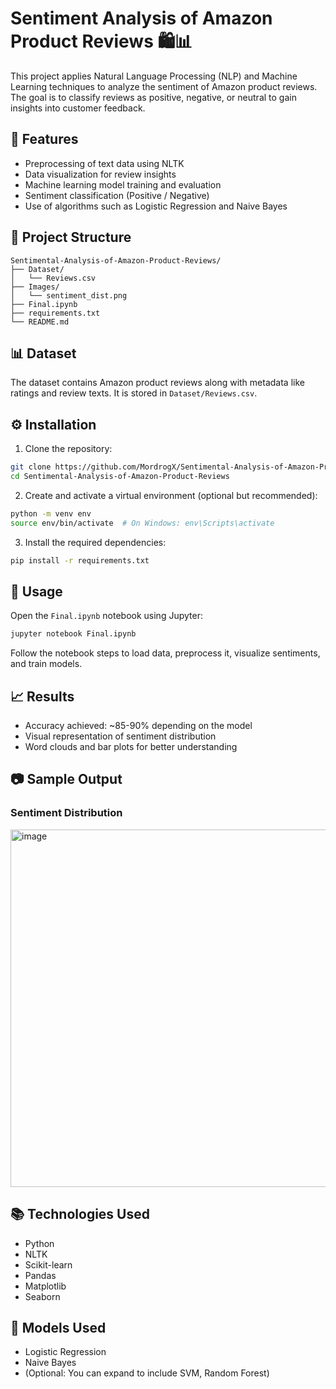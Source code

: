 # Sentiment Analysis of Amazon Product Reviews 🛍️📊

This project applies Natural Language Processing (NLP) and Machine Learning techniques to analyze the sentiment of Amazon product reviews. The goal is to classify reviews as positive, negative, or neutral to gain insights into customer feedback.

## 📌 Features

- Preprocessing of text data using NLTK
- Data visualization for review insights
- Machine learning model training and evaluation
- Sentiment classification (Positive / Negative)
- Use of algorithms such as Logistic Regression and Naive Bayes

## 📂 Project Structure

```
Sentimental-Analysis-of-Amazon-Product-Reviews/
├── Dataset/
│   └── Reviews.csv
├── Images/
│   └── sentiment_dist.png
├── Final.ipynb
├── requirements.txt
└── README.md
```

## 📊 Dataset

The dataset contains Amazon product reviews along with metadata like ratings and review texts. It is stored in `Dataset/Reviews.csv`.

## ⚙️ Installation

1. Clone the repository:

```bash
git clone https://github.com/MordrogX/Sentimental-Analysis-of-Amazon-Product-Reviews.git
cd Sentimental-Analysis-of-Amazon-Product-Reviews
```

2. Create and activate a virtual environment (optional but recommended):

```bash
python -m venv env
source env/bin/activate  # On Windows: env\Scripts\activate
```

3. Install the required dependencies:

```bash
pip install -r requirements.txt
```

## 🧪 Usage

Open the `Final.ipynb` notebook using Jupyter:

```bash
jupyter notebook Final.ipynb
```

Follow the notebook steps to load data, preprocess it, visualize sentiments, and train models.

## 📈 Results

- Accuracy achieved: ~85-90% depending on the model
- Visual representation of sentiment distribution
- Word clouds and bar plots for better understanding

## 📷 Sample Output

### Sentiment Distribution

<img width="964" height="572" alt="image" src="https://github.com/user-attachments/assets/f85c7498-3086-440b-8914-1aae16aeb214" />

## 📚 Technologies Used

- Python
- NLTK
- Scikit-learn
- Pandas
- Matplotlib
- Seaborn

## 🧠 Models Used

- Logistic Regression
- Naive Bayes
- (Optional: You can expand to include SVM, Random Forest)
